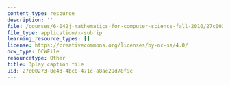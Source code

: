 ```yaml
---
content_type: resource
description: ''
file: /courses/6-042j-mathematics-for-computer-science-fall-2010/27c002738e434bc0471ca8ae29d78f9c_GJpt_3ie4WU.srt
file_type: application/x-subrip
learning_resource_types: []
license: https://creativecommons.org/licenses/by-nc-sa/4.0/
ocw_type: OCWFile
resourcetype: Other
title: 3play caption file
uid: 27c00273-8e43-4bc0-471c-a8ae29d78f9c
---
```

